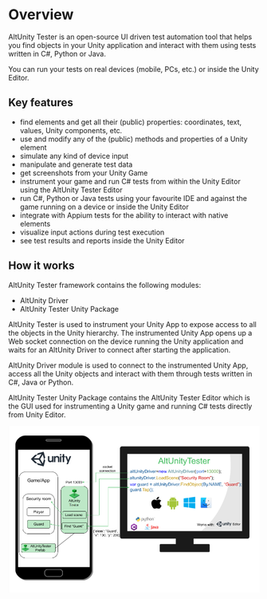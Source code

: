 # Overview

AltUnity Tester is an open-source UI driven test automation tool that helps you find objects in your Unity application and interact with them using tests written in C#, Python or Java.

You can run your tests on real devices (mobile, PCs, etc.) or inside the Unity Editor.

## Key features

- find elements and get all their (public) properties: coordinates, text, values, Unity components, etc.
- use and modify any of the (public) methods and properties of a Unity element
- simulate any kind of device input
- manipulate and generate test data
- get screenshots from your Unity Game
- instrument your game and run C# tests from within the Unity Editor using the AltUnity Tester Editor
- run C#, Python or Java tests using your favourite IDE and against the game running on a device or inside the Unity Editor
- integrate with Appium tests for the ability to interact with native elements
- visualize input actions during test execution
- see test results and reports inside the Unity Editor


## How it works

AltUnity Tester framework contains the following modules:

* AltUnity Driver
* AltUnity Tester Unity Package
<!--
* AltUnity Proxy
-->

AltUnity Tester is used to instrument your Unity App to expose access to all the objects in the Unity hierarchy. The instrumented Unity App opens up a Web socket connection on the device running the Unity application and waits for an AltUnity Driver to connect after starting the application.

AltUnity Driver module is used to connect to the instrumented Unity App, access all the Unity objects and interact with them through tests written in C#, Java or Python.

AltUnity Tester Unity Package contains the AltUnity Tester Editor which is the GUI used for instrumenting a Unity game and running C# tests directly from Unity Editor.

<!--
AltUnity Proxy module is used to create the bridge between the tests and the instrumented Unity App. It acts as a websocket server that facilitates communication between AltUnity Driver (tests) and AltUnity Tester (instrumented Unity app).
-->


![Architecture](../_static/images/architecture2.png)
